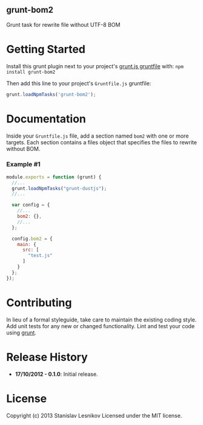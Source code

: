 grunt-bom2
----------

Grunt task for rewrite file without UTF-8 BOM

Getting Started
===============

Install this grunt plugin next to your project's [grunt.js gruntfile][getting_started] with: `npm install grunt-bom2`

Then add this line to your project's `Gruntfile.js` gruntfile:

```javascript
grunt.loadNpmTasks('grunt-bom2');
```

[getting_started]: https://github.com/gruntjs/grunt/wiki/Getting-started
[grunt]: http://gruntjs.com

Documentation
=============

Inside your `Gruntfile.js` file, add a section named `bom2` with one or more targets. Each section contains a files object that specifies the files to rewrite without BOM.

### Example #1

```javascript
module.exports = function (grunt) {
  //...
  grunt.loadNpmTasks("grunt-dustjs");
  //...

  var config = {
    //...
    bom2: {},
    //...
  };

  config.bom2 = {
    main: {
      src: [
        "test.js"
      ]
    }
  };
});
```

Contributing
============
In lieu of a formal styleguide, take care to maintain the existing coding style. Add unit tests for any new or changed functionality. Lint and test your code using [grunt][grunt].

Release History
===============
*   __17/10/2012 - 0.1.0__: Initial release.

License
=======
Copyright (c) 2013 Stanislav Lesnikov
Licensed under the MIT license.
